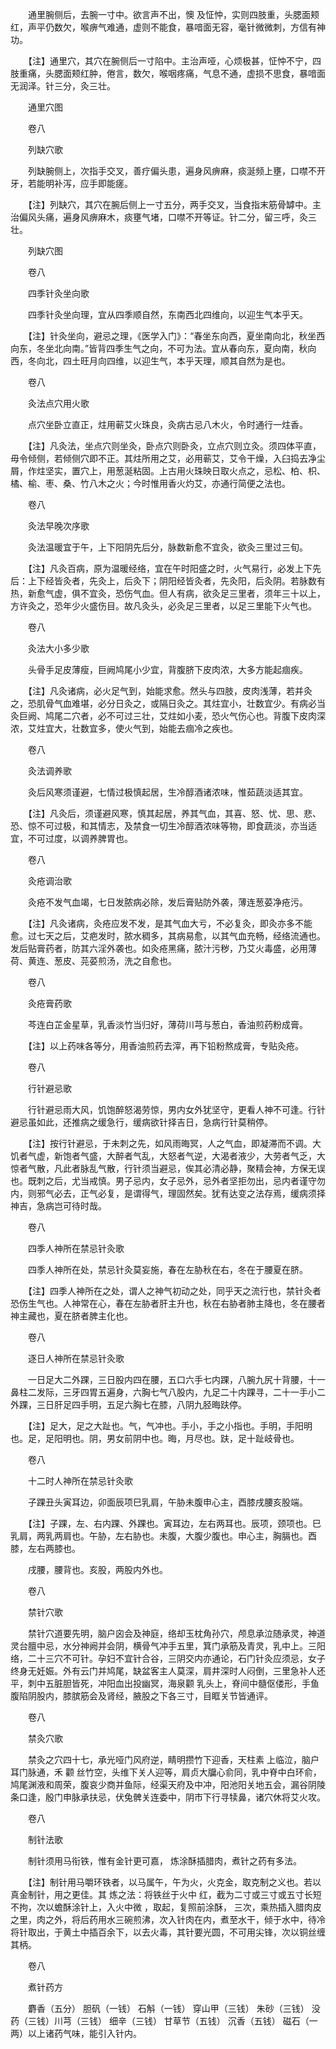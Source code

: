 <!-- { "loadSidebar": true } -->
　　通里腕侧后，去腕一寸中。欲言声不出，懊 及怔忡，实则四肢重，头腮面颊红，声平仍数欠，喉痹气难通，虚则不能食，暴喑面无容，毫针微微刺，方信有神功。

　　【注】通里穴，其穴在腕侧后一寸陷中。主治声哑，心烦极甚，怔忡不宁，四肢重痛，头腮面颊红肿，倦言，数欠，喉咽疼痛，气息不通，虚损不思食，暴喑面无润泽。针三分，灸三壮。

　　通里穴图

　　卷八

　　列缺穴歌

　　列缺腕侧上，次指手交叉，善疗偏头患，遍身风痹麻，痰涎频上壅，口噤不开牙，若能明补泻，应手即能瘥。

　　【注】列缺穴，其穴在腕后侧上一寸五分，两手交叉，当食指末筋骨罅中。主治偏风头痛，遍身风痹麻木，痰壅气堵，口噤不开等证。针二分，留三呼，灸三壮。

　　列缺穴图

　　卷八

　　四季针灸坐向歌

　　四季针灸坐向理，宜从四季顺自然，东南西北四维向，以迎生气本乎天。

　　【注】针灸坐向，避忌之理，《医学入门》：“春坐东向西，夏坐南向北，秋坐西向东，冬坐北向南。”皆背四季生气之向，不可为法。宜从春向东，夏向南，秋向西，冬向北，四土旺月向四维，以迎生气，本乎天理，顺其自然为是也。

　　卷八

　　灸法点穴用火歌

　　点穴坐卧立直正，炷用蕲艾火珠良，灸病古忌八木火，令时通行一炷香。

　　【注】凡灸法，坐点穴则坐灸，卧点穴则卧灸，立点穴则立灸。须四体平直，毋令倾侧，若倾侧穴即不正。其炷所用之艾，必用蕲艾，艾令干燥，入臼捣去净尘屑，作炷坚实，置穴上，用葱涎粘固。上古用火珠映日取火点之，忌松、柏、枳、橘、榆、枣、桑、竹八木之火；今时惟用香火灼艾，亦通行简便之法也。

　　卷八

　　灸法早晚次序歌

　　灸法温暖宜于午，上下阳阴先后分，脉数新愈不宜灸，欲灸三里过三旬。

　　【注】凡灸百病，原为温暖经络，宜在午时阳盛之时，火气易行，必发上下先后：上下经皆灸者，先灸上，后灸下；阴阳经皆灸者，先灸阳，后灸阴。若脉数有热，新愈气虚，俱不宜灸，恐伤气血。但人有病，欲灸足三里者，须年三十以上，方许灸之，恐年少火盛伤目。故凡灸头，必灸足三里者，以足三里能下火气也。

　　卷八

　　灸法大小多少歌

　　头骨手足皮薄瘦，巨阙鸠尾小少宜，背腹脐下皮肉浓，大多方能起痼疾。

　　【注】凡灸诸病，必火足气到，始能求愈。然头与四肢，皮肉浅薄，若并灸之，恐肌骨气血难堪，必分日灸之，或隔日灸之。其炷宜小，壮数宜少。有病必当灸巨阙、鸠尾二穴者，必不可过三壮，艾炷如小麦，恐火气伤心也。背腹下皮肉深浓，艾炷宜大，壮数宜多，使火气到，始能去痼冷之疾也。

　　卷八

　　灸法调养歌

　　灸后风寒须谨避，七情过极慎起居，生冷醇酒诸浓味，惟茹蔬淡适其宜。

　　【注】凡灸后，须谨避风寒，慎其起居，养其气血，其喜、怒、忧、思、悲、恐、惊不可过极，和其情志，及禁食一切生冷醇酒浓味等物，即食蔬淡，亦当适宜，不可过度，以调养脾胃也。

　　卷八

　　灸疮调治歌

　　灸疮不发气血竭，七日发脓病必除，发后膏贴防外袭，薄连葱荽净疮污。

　　【注】凡灸诸病，灸疮应发不发，是其气血大亏，不必复灸，即灸亦多不能愈。过七天之后，艾疤发时，脓水稠多，其病易愈，以其气血充畅，经络流通也。发后贴膏药者，防其六淫外袭也。如灸疮黑痛，脓汁污秽，乃艾火毒盛，必用薄荷、黄连、葱皮、芫荽煎汤，洗之自愈也。

　　卷八

　　灸疮膏药歌

　　芩连白芷金星草，乳香淡竹当归好，薄荷川芎与葱白，香油煎药粉成膏。

　　【注】以上药味各等分，用香油煎药去滓，再下铅粉熬成膏，专贴灸疮。

　　卷八

　　行针避忌歌

　　行针避忌雨大风，饥饱醉怒渴劳惊，男内女外犹坚守，更看人神不可逢。行针避忌虽如此，还推病之缓急行，缓病欲针择吉日，急病行针莫稍停。

　　【注】按行针避忌，于未刺之先，如风雨晦冥，人之气血，即凝滞而不调。大饥者气虚，新饱者气盛，大醉者气乱，大怒者气逆，大渴者液少，大劳者气乏，大惊者气散，凡此者脉乱气散，行针须当避忌，俟其必清必静，聚精会神，方保无误也。既刺之后，尤当戒慎。男子忌内，女子忌外，忌外者坚拒勿出，忌内者谨守勿内，则邪气必去，正气必复，是谓得气，理固然矣。犹有达变之法存焉，缓病须择神吉，急病岂可待时哉。

　　卷八

　　四季人神所在禁忌针灸歌

　　四季人神所在处，禁忌针灸莫妄施，春在左胁秋在右，冬在于腰夏在脐。

　　【注】四季人神所在之处，谓人之神气初动之处，同乎天之流行也，禁针灸者恐伤生气也。人神常在心，春在左胁者肝主升也，秋在右胁者肺主降也，冬在腰者神主藏也，夏在脐者脾主化也。

　　卷八

　　逐日人神所在禁忌针灸歌

　　一日足大二外踝，三日股内四在腰，五口六手七内踝，八腕九尻十背腰，十一鼻柱二发际，三牙四胃五遍身，六胸七气八股内，九足二十内踝寻，二十一手小二外踝，三日肝足四手明，五足六胸七在膝，八阴九胫晦趺停。

　　【注】足大，足之大趾也。气，气冲也。手小，手之小指也。手明，手阳明也。足，足阳明也。阴，男女前阴中也。晦，月尽也。趺，足十趾岐骨也。

　　卷八

　　十二时人神所在禁忌针灸歌

　　子踝丑头寅耳边，卯面辰项巳乳肩，午胁未腹申心主，酉膝戌腰亥股端。

　　【注】子踝，左、右内踝、外踝也。寅耳边，左右两耳也。辰项，颈项也。巳乳肩，两乳两肩也。午胁，左右胁也。未腹，大腹少腹也。申心主，胸膈也。酉膝，左右两膝也。

　　戌腰，腰背也。亥股，两股内外也。

　　卷八

　　禁针穴歌

　　禁针穴道要先明，脑户囟会及神庭，络却玉枕角孙穴，颅息承泣随承灵，神道灵台膻中忌，水分神阙并会阴，横骨气冲手五里，箕门承筋及青灵，乳中上。三阳络，二十三穴不可针。孕妇不宜针合谷，三阴交内亦通论，石门针灸应须忌，女子终身无妊娠。外有云门并鸠尾，缺盆客主人莫深，肩井深时人闷倒，三里急补人还平，刺中五脏胆皆死，冲阳血出投幽冥，海泉颧 乳头上，脊间中髓伛偻形，手鱼腹陷阴股内，膝膑筋会及肾经，腋股之下各三寸，目眶关节皆通评。

　　卷八

　　禁灸穴歌

　　禁灸之穴四十七，承光哑门风府逆，睛明攒竹下迎香，天柱素 上临泣，脑户耳门脉通，禾 颧 丝竹空，头维下关人迎等，肩贞大牖心俞同，乳中脊中白环俞，鸠尾渊液和周荣，腹哀少商并鱼际，经渠天府及中冲，阳池阳关地五会，漏谷阴陵条口逢，殷门申脉承扶忌，伏兔髀关连委中，阴市下行寻犊鼻，诸穴休将艾火攻。

　　卷八

　　制针法歌

　　制针须用马衔铁，惟有金针更可嘉， 炼涂酥插腊肉，煮针之药有多法。

　　【注】制针用马嚼环铁者，以马属午，午为火，火克金，取克制之义也。若以真金制针，用之更佳。其 炼之法：将铁丝于火中 红，截为二寸或三寸或五寸长短不拘，次以蟾酥涂针上，入火中微 ，取起，复照前涂酥， 三次，乘热插入腊肉皮之里，肉之外，将后药用水三碗煎沸，次入针肉在内，煮至水干，倾于水中，待冷将针取出，于黄土中插百余下，以去火毒，其针要光圆，不可用尖锋，次以铜丝缠其柄。

　　卷八

　　煮针药方

　　麝香（五分） 胆矾（一钱） 石斛（一钱） 穿山甲（三钱） 朱砂（三钱） 没药（三钱）川芎（三钱） 细辛（三钱） 甘草节（五钱） 沉香（五钱） 磁石（一两）以上诸药气味，能引入针内。

　　

